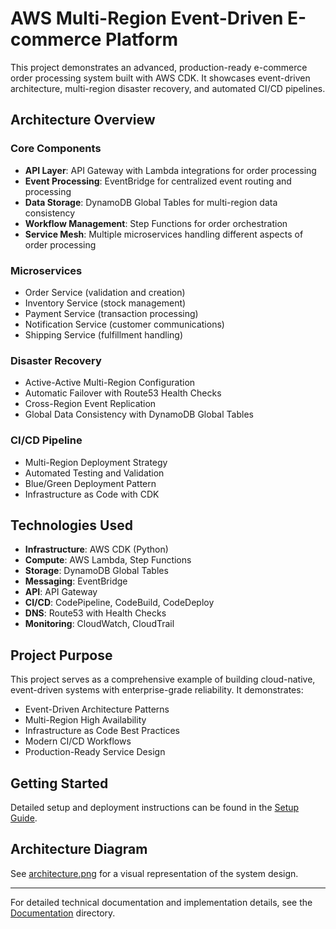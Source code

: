 # AWS Multi-Region Event-Driven E-commerce Platform

This project demonstrates an advanced, production-ready e-commerce order processing system built with AWS CDK. It showcases event-driven architecture, multi-region disaster recovery, and automated CI/CD pipelines.

## Architecture Overview

### Core Components

- **API Layer**: API Gateway with Lambda integrations for order processing
- **Event Processing**: EventBridge for centralized event routing and processing
- **Data Storage**: DynamoDB Global Tables for multi-region data consistency
- **Workflow Management**: Step Functions for order orchestration
- **Service Mesh**: Multiple microservices handling different aspects of order processing

### Microservices

- Order Service (validation and creation)
- Inventory Service (stock management)
- Payment Service (transaction processing)
- Notification Service (customer communications)
- Shipping Service (fulfillment handling)

### Disaster Recovery

- Active-Active Multi-Region Configuration
- Automatic Failover with Route53 Health Checks
- Cross-Region Event Replication
- Global Data Consistency with DynamoDB Global Tables

### CI/CD Pipeline

- Multi-Region Deployment Strategy
- Automated Testing and Validation
- Blue/Green Deployment Pattern
- Infrastructure as Code with CDK

## Technologies Used

- **Infrastructure**: AWS CDK (Python)
- **Compute**: AWS Lambda, Step Functions
- **Storage**: DynamoDB Global Tables
- **Messaging**: EventBridge
- **API**: API Gateway
- **CI/CD**: CodePipeline, CodeBuild, CodeDeploy
- **DNS**: Route53 with Health Checks
- **Monitoring**: CloudWatch, CloudTrail

## Project Purpose

This project serves as a comprehensive example of building cloud-native, event-driven systems with enterprise-grade reliability. It demonstrates:

- Event-Driven Architecture Patterns
- Multi-Region High Availability
- Infrastructure as Code Best Practices
- Modern CI/CD Workflows
- Production-Ready Service Design

## Getting Started

Detailed setup and deployment instructions can be found in the [Setup Guide](docs/setup.md).

## Architecture Diagram

See [architecture.png](docs/architecture.png) for a visual representation of the system design.

---

For detailed technical documentation and implementation details, see the [Documentation](docs/) directory.
